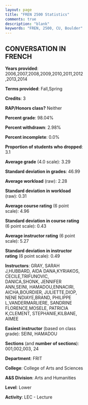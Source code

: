```yaml
---
layout: page
title: "FREN 2500 Statistics"
comments: true
description: "blank"
keywords: "FREN, 2500, CU, Boulder"
--- 
```

<head>
<script src="https://ajax.googleapis.com/ajax/libs/jquery/2.1.3/jquery.min.js"></script>
<script src="https://dl.dropboxusercontent.com/s/pc42nxpaw1ea4o9/highcharts.js?dl=0"></script>
<!-- <script src="../assets/js/highcharts.js"></script> -->
<style type="text/css">@font-face {
	font-family: "Bebas Neue";
	src: url(https://www.filehosting.org/file/details/544349/BebasNeue%20Regular.otf) format("opentype");
	}
	h1.Bebas { 
		font-family: "Bebas Neue", Verdana, Tahoma;
	}
</style>
</head>
<body>
	<div id="container" style="float: right; width: 45%; height: 88%; margin-left: 2.5%; margin-right: 2.5%;"></div>
	<script language="JavaScript">
		$(document).ready(function() {
		var chart = {type: 'column'};
		var title = {text: 'Grade Distribution'};
		var xAxis = {categories: ['A','B','C','D','F'],crosshair: true};
		var yAxis = {min: 0,title: {text: 'Percentage'}};
		var tooltip = {headerFormat: '<center><b><span style="font-size:20px">{point.key}</span></b></center>',
		               pointFormat: '<td style="padding:0"><b>{point.y:.1f}%</b></td>',
		               footerFormat: '</table>',shared: true,useHTML: true};
		var plotOptions = {column: {pointPadding: 0.0,borderWidth: 0}};  
		var credits = {enabled: false};var series= [{name: 'Percent',data: [57.19,28.76,9.15,1.31,3.59,]}];
		var json = {};
		json.chart = chart;
		json.title = title;
		json.tooltip = tooltip;
		json.xAxis = xAxis;
		json.yAxis = yAxis;  
		json.series = series;
		json.plotOptions = plotOptions;  
		json.credits = credits;
		$('#container').highcharts(json);
	});
	</script>
</body>
			   
## CONVERSATION IN FRENCH

**Years provided**: 2006,2007,2008,2009,2010,2011,2012,2013,2014

**Terms provided**: Fall,Spring

**Credits**: 3

**RAP/Honors class?** Neither

**Percent grade**: 98.04%

**Percent withdrawn**: 2.98%

**Percent incomplete**: 0.0%

**Proportion of students who dropped**: 3.1

**Average grade** (4.0 scale): 3.29

**Standard deviation in grades**: 46.99

**Average workload** (raw): 2.28

**Standard deviation in workload** (raw): 0.31

**Average course rating** (6 point scale): 4.96

**Standard deviation in course rating** (6 point scale): 0.43

**Average instructor rating** (6 point scale): 5.27

**Standard deviation in instructor rating** (6 point scale): 0.49

**Instructors**: GRAY, SARAH J,HUBBARD, AIDA DANA,KYRIAKOS, CECILE,TRIFUNOVIC, DANICA,SHONK, JENNIFER ANN,SEINI, HAMADOU,ENNACIRI, AICHA,BOURDIER, JULIETTE,DIOP, NENE NDIAYE,BRAND, PHILIPPE L,VANDERMARLIERE, SANDRINE FLORENCE,MOSELE, PATRICIA K,CLEMENT, STEPHANIE,KILBANE, AIMEE

**Easiest instructor** (based on class grade): SEINI, HAMADOU

**Sections** (and **number of sections**): 001,002,003, 24

**Department**: FRIT

**College**: College of Arts and Sciences

**A&S Division**: Arts and Humanities

**Level**: Lower

**Activity**: LEC - Lecture